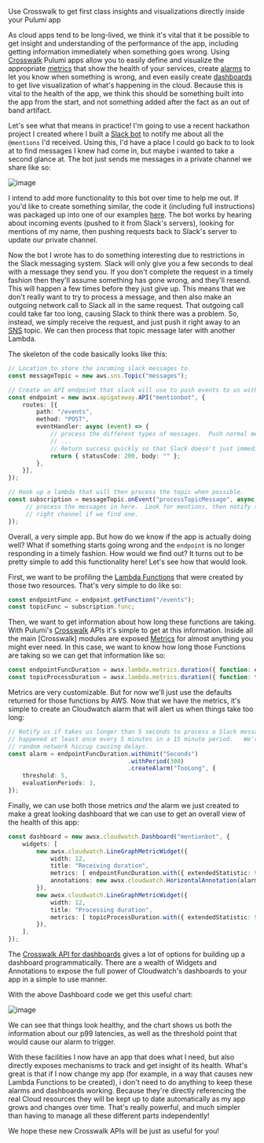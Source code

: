 Use Crosswalk to get first class insights and visualizations directly inside your Pulumi app 

As cloud apps tend to be long-lived, we think it's vital that it be possible to get insight and understanding of the performance
of the app, including getting information immediately when something goes wrong.  Using
[Crosswalk](https://pulumi.io/reference/crosswalk/aws/) Pulumi apps allow you to easily define and visualize the appropriate
[metrics](https://docs.aws.amazon.com/AmazonCloudWatch/latest/monitoring/working_with_metrics.html) that show the health of your
services, create [alarms](https://docs.aws.amazon.com/AmazonCloudWatch/latest/monitoring/AlarmThatSendsEmail.html) to let you know
when something is wrong, and even easily create
[dashboards](https://docs.aws.amazon.com/AmazonCloudWatch/latest/monitoring/CloudWatch_Dashboards.html) to get live visualization 
of what's happening in the cloud.  Because this is vital to the health of the app, we think this should be something built into the
app from the start, and not something added after the fact as an out of band artifact.  

Let's see what that means in practice!  I'm going to use a recent hackathon project I created where I built a 
[Slack bot](https://api.slack.com/bot-users) to notify me about all the `@mentions` I'd received.  Using this, I'd have a place I 
could go back to to look at to find messages I knew had come in, but maybe i wanted to take a second glance at.  The bot just sends
me messages in a private channel we share like so:

![image](https://user-images.githubusercontent.com/4564579/59464639-dc033f80-8ddd-11e9-9219-b3c3ee0b4020.png)

I intend to add more functionality to this bot over time to help me out.  If you'd like to create something similar, the code 
it (including full instructions) was packaged up into one of our examples
[here](https://github.com/pulumi/examples/tree/master/aws-ts-slackbot).  The bot works by hearing about incoming events (pushed to
it from Slack's servers), looking for mentions of my name, then pushing requests back to Slack's server to update our private channel.

Now the bot I wrote has to do something interesting due to restrictions in the Slack messaging system.  Slack will only give you
a few seconds to deal with a message they send you.  If you don't complete the request in a timely fashion then they'll assume 
something has gone wrong, and they'll resend.  This will happen a few times before they just give up. This means that we don't 
really want to try to process a message, and then also make an outgoing network call to Slack all in the same request.  That 
outgoing call could take far too long, causing Slack to think there was a problem.  So, instead, we simply receive the request, 
and just push it right away to an [SNS](https://aws.amazon.com/sns/) topic.  We can then process that topic message later with 
another Lambda.

The skeleton of the code basically looks like this:

```ts
// Location to store the incoming slack messages to.
const messageTopic = new aws.sns.Topic("messages");

// Create an API endpoint that slack will use to push events to us with.
const endpoint = new awsx.apigateway.API("mentionbot", {
    routes: [{
        path: "/events",
        method: "POST",
        eventHandler: async (event) => {
            // process the different types of messages.  Push normal messages to 'messageTopic'
            // ...
            // Return success quickly so that Slack doesn't just immediately resend this message to us.
            return { statusCode: 200, body: "" };
        },
    }],
});

// Hook up a lambda that will then process the topic when possible.
const subscription = messageTopic.onEvent("processTopicMessage", async ev => {
     // process the messages in here.  Look for mentions, then notify slack to post a message in
     // right channel if we find one.
});
```

Overall, a very simple app.  But how do we know if the app is actually doing well?  What if something starts going wrong and the
`endpoint` is no longer responding in a timely fashion.  How would we find out?  It turns out to be pretty simple to add this 
functionality here!  Let's see how that would look.

First, we want to be profiling the [Lambda Functions](https://aws.amazon.com/lambda/) that were created by those two resources.
That's very simple to do like so:

```ts
const endpointFunc = endpoint.getFunction("/events");
const topicFunc = subscription.func;
```

Then, we want to get information about how long these functions are taking.  With Pulumi's 
[Crosswalk](https://pulumi.io/reference/crosswalk/aws/) APIs it's simple to get at this information.  Inside all the
main [Crosswalk] modules are exposed [Metrics](https://pulumi.io/reference/pkg/nodejs/pulumi/awsx/cloudwatch/#Metric) 
for almost anything you might ever need.  In this case, we want to know how long those Functions are taking so we can 
get that information like so:

```ts
const endpointFuncDuration = awsx.lambda.metrics.duration({ function: endpointFunc });
const topicProcessDuration = awsx.lambda.metrics.duration({ function: topicFunc });
```

Metrics are very customizable.  But for now we'll just use the defaults returned for those functions by AWS.  Now that 
we have the metrics, it's simple to create an Cloudwatch alarm that will alert us when things take too long:

```ts
// Notify us if takes us longer than 5 seconds to process a Slack message.  But only notify if this
// happened at least once every 5 minutes in a 15 minute period.   We're ok with the occasional
// random network hiccup causing delays.
const alarm = endpointFuncDuration.withUnit("Seconds")
                                  .withPeriod(300)
                                  .createAlarm("TooLong", {
    threshold: 5,
    evaluationPeriods: 3,
});
```

Finally, we can use both those metrics *and* the alarm we just created to make a great looking dashboard that we can use 
to get an overall view of the health of this app:

```ts
const dashboard = new awsx.cloudwatch.Dashboard("mentionbot", {
    widgets: [
        new awsx.cloudwatch.LineGraphMetricWidget({
            width: 12,
            title: "Receiving duration",
            metrics: [ endpointFuncDuration.with({ extendedStatistic: 99, label: "Duration p99" }) ],
            annotations: new awsx.cloudwatch.HorizontalAnnotation(alarm),
        }),
        new awsx.cloudwatch.LineGraphMetricWidget({
            width: 12,
            title: "Processing duration",
            metrics: [ topicProcessDuration.with({ extendedStatistic: 99, label: "Duration p99" }) ],
        }),
    ],
});
```

The [Crosswalk API for dashboards](https://github.com/pulumi/pulumi-awsx/tree/master/nodejs/awsx/cloudwatch#dashboards) 
gives a lot of options for building up a dashboard programmatically.  There are a wealth of Widgets and Annotations to
expose the full power of Cloudwatch's dashboards to your app in a simple to use manner.

With the above Dashboard code we get this useful chart:

![image](https://user-images.githubusercontent.com/4564579/59466375-0d7e0a00-8de2-11e9-9942-4e54da70b251.png)

We can see that things look healthy, and the chart shows us both the information about our p99 latencies, as well as the 
threshold point that would cause our alarm to trigger.

With these facilities I now have an app that does what I need, but also directly exposes mechanisms to track and get 
insight of its health.  What's great is that if I now change my app (for example, in a way that causes new Lambda 
Functions to be created), i don't need to do anything to keep these alarms and dashboards working.  Because they're 
directly referencing the real Cloud resources they will be kept up to date automatically as my app grows and changes 
over time.  That's really powerful, and much simpler than having to manage all these different parts independently!

We hope these new Crosswalk APIs will be just as useful for you!
